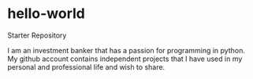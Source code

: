 # hello-world
Starter Repository

I am an investment banker that has a passion for programming in python. My github account contains independent projects that I have used in my personal and professional life and wish to share.
